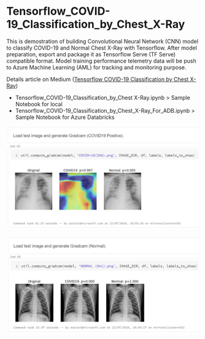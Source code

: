 # Tensorflow_COVID-19_Classification_by_Chest_X-Ray

This is demostration of building Convolutional Neural Network (CNN) model to classify COVID-19 and Normal Chest X-Ray with Tensorflow. After model preparation, export and package it as Tensorflow Serve (TF Serve) compatible format. Model training performance telemetry data will be push to Azure Machine Learning (AML) for tracking and monitoring purpose.

Details article on Medium ([Tensorflow COVID-19 Classification by Chest X-Ray](https://medium.com/@easonlai888/tensorflow-serving-with-azure-cf7626deb906))

* Tensorflow_COVID-19_Classification_by_Chest X-Ray.ipynb > Sample Notebook for local
* Tensorflow_COVID-19_Classification_by_Chest_X-Ray_For_ADB.ipynb > Sample Notebook for Azure Databricks

![alt text](https://github.com/easonlai/Tensorflow_COVID-19_Classification_by_Chest_X-Ray/blob/master/git-images/covid19-class.png)

![alt text](https://github.com/easonlai/Tensorflow_COVID-19_Classification_by_Chest_X-Ray/blob/master/git-images/normal-class.png)